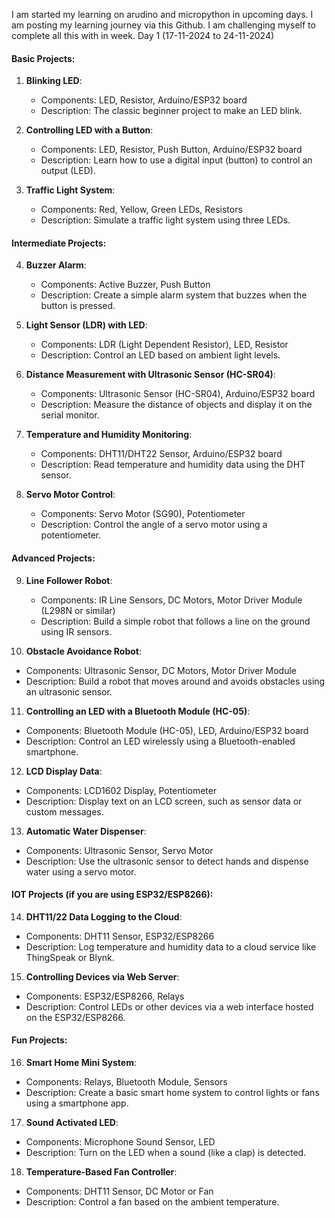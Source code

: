 I am started my learning on arudino and micropython in upcoming days. I am posting my learning journey via this Github. I am challenging myself to complete all this with in week. Day 1 (17-11-2024 to 24-11-2024)
#### **Basic Projects:**
1. **Blinking LED**:
   - Components: LED, Resistor, Arduino/ESP32 board
   - Description: The classic beginner project to make an LED blink.

2. **Controlling LED with a Button**:
   - Components: LED, Resistor, Push Button, Arduino/ESP32 board
   - Description: Learn how to use a digital input (button) to control an output (LED).

3. **Traffic Light System**:
   - Components: Red, Yellow, Green LEDs, Resistors
   - Description: Simulate a traffic light system using three LEDs.

#### **Intermediate Projects:**
4. **Buzzer Alarm**:
   - Components: Active Buzzer, Push Button
   - Description: Create a simple alarm system that buzzes when the button is pressed.

5. **Light Sensor (LDR) with LED**:
   - Components: LDR (Light Dependent Resistor), LED, Resistor
   - Description: Control an LED based on ambient light levels.

6. **Distance Measurement with Ultrasonic Sensor (HC-SR04)**:
   - Components: Ultrasonic Sensor (HC-SR04), Arduino/ESP32 board
   - Description: Measure the distance of objects and display it on the serial monitor.

7. **Temperature and Humidity Monitoring**:
   - Components: DHT11/DHT22 Sensor, Arduino/ESP32 board
   - Description: Read temperature and humidity data using the DHT sensor.

8. **Servo Motor Control**:
   - Components: Servo Motor (SG90), Potentiometer
   - Description: Control the angle of a servo motor using a potentiometer.

#### **Advanced Projects:**
9. **Line Follower Robot**:
   - Components: IR Line Sensors, DC Motors, Motor Driver Module (L298N or similar)
   - Description: Build a simple robot that follows a line on the ground using IR sensors.

10. **Obstacle Avoidance Robot**:
   - Components: Ultrasonic Sensor, DC Motors, Motor Driver Module
   - Description: Build a robot that moves around and avoids obstacles using an ultrasonic sensor.

11. **Controlling an LED with a Bluetooth Module (HC-05)**:
   - Components: Bluetooth Module (HC-05), LED, Arduino/ESP32 board
   - Description: Control an LED wirelessly using a Bluetooth-enabled smartphone.

12. **LCD Display Data**:
   - Components: LCD1602 Display, Potentiometer
   - Description: Display text on an LCD screen, such as sensor data or custom messages.

13. **Automatic Water Dispenser**:
   - Components: Ultrasonic Sensor, Servo Motor
   - Description: Use the ultrasonic sensor to detect hands and dispense water using a servo motor.

#### **IOT Projects (if you are using ESP32/ESP8266)**:
14. **DHT11/22 Data Logging to the Cloud**:
   - Components: DHT11 Sensor, ESP32/ESP8266
   - Description: Log temperature and humidity data to a cloud service like ThingSpeak or Blynk.

15. **Controlling Devices via Web Server**:
   - Components: ESP32/ESP8266, Relays
   - Description: Control LEDs or other devices via a web interface hosted on the ESP32/ESP8266.

#### **Fun Projects:**
16. **Smart Home Mini System**:
   - Components: Relays, Bluetooth Module, Sensors
   - Description: Create a basic smart home system to control lights or fans using a smartphone app.

17. **Sound Activated LED**:
   - Components: Microphone Sound Sensor, LED
   - Description: Turn on the LED when a sound (like a clap) is detected.

18. **Temperature-Based Fan Controller**:
   - Components: DHT11 Sensor, DC Motor or Fan
   - Description: Control a fan based on the ambient temperature.

